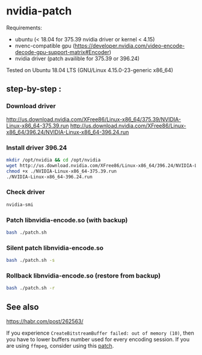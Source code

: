 # nvidia-patch

Requirements:
- ubuntu (< 18.04 for 375.39 nvidia driver or kernel < 4.15)
- nvenc-compatible gpu (https://developer.nvidia.com/video-encode-decode-gpu-support-matrix#Encoder)
- nvidia driver (patch availible for 375.39 or 396.24)

Tested on Ubuntu 18.04 LTS (GNU/Linux 4.15.0-23-generic x86_64)

## step-by-step :

### Download driver
http://us.download.nvidia.com/XFree86/Linux-x86_64/375.39/NVIDIA-Linux-x86_64-375.39.run
http://us.download.nvidia.com/XFree86/Linux-x86_64/396.24/NVIDIA-Linux-x86_64-396.24.run

### Install driver 396.24
```bash
mkdir /opt/nvidia && cd /opt/nvidia
wget http://us.download.nvidia.com/XFree86/Linux-x86_64/396.24/NVIDIA-Linux-x86_64-396.24.run
chmod +x ./NVIDIA-Linux-x86_64-375.39.run
./NVIDIA-Linux-x86_64-396.24.run
```

### Check driver
```bash
nvidia-smi
```

### Patch libnvidia-encode.so (with backup)
```bash
bash ./patch.sh
```

### Silent patch libnvidia-encode.so
```bash
bash ./patch.sh -s
```

### Rollback libnvidia-encode.so (restore from backup)
```bash
bash ./patch.sh -r
```

## See also

https://habr.com/post/262563/

If you experience `CreateBitstreamBuffer failed: out of memory (10)`, then you have to lower buffers number used for every encoding session. If you are using `ffmpeg`, consider using this [patch](https://gist.github.com/Snawoot/70ae403716c698cb86ab015626d72bd4).




